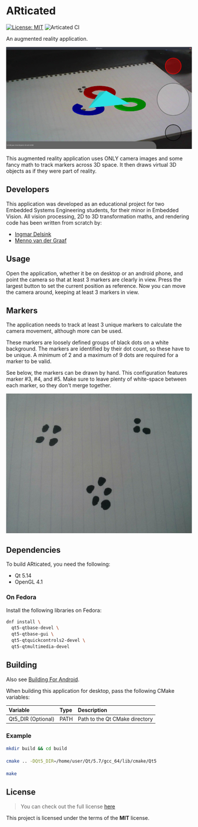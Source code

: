 # ARticated

[![License: MIT](https://img.shields.io/badge/License-MIT-yellow.svg)](./LICENSE)
![Articated CI](https://github.com/derpicated/articated/workflows/Articated%20CI/badge.svg)

An augmented reality application.

![ARticated](docs/images/application/articated_application.jpg)

This augmented reality application uses ONLY camera images and
some fancy math to track markers across 3D space.
It then draws virtual 3D objects as if they were part of reality.

## Developers

This application was developed as an educational project for two
Embedded Systems Engineering students, for their minor in Embedded Vision.
All vision processing, 2D to 3D transformation maths,
and rendering code has been written from scratch by:

- [Ingmar Delsink](https://github.com/idelsink)
- [Menno van der Graaf](https://github.com/Mercotui)

## Usage

Open the application, whether it be on desktop or an android phone,
and point the camera so that at least 3 markers are clearly in view.
Press the largest button to set the current position as reference.
Now you can move the camera around, keeping at least 3 markers in view.

## Markers

The application needs to track at least 3 unique markers to calculate
the camera movement, although more can be used.

These markers are loosely defined groups of black dots on a white background.
The markers are identified by their dot count, so these have to be unique.
A minimum of 2 and a maximum of 9 dots are required for a marker to be valid.

See below, the markers can be drawn by hand.
This configuration features marker #3, #4, and #5.
Make sure to leave plenty of white-space between each marker,
so they don't merge together.

![Markers](docs/images/drawn_markers.jpg)

## Dependencies

To build ARticated, you need the following:

- Qt 5.14
- OpenGL 4.1

### On Fedora

Install the following libraries on Fedora:

```sh
dnf install \
  qt5-qtbase-devel \
  qt5-qtbase-gui \
  qt5-qtquickcontrols2-devel \
  qt5-qtmultimedia-devel

```

## Building

Also see [Building For Android](docs/building-android.md).

When building this application for desktop, pass the following CMake variables:

| Variable           | Type | Description                   |
|:-------------------|:-----|:------------------------------|
| Qt5_DIR (Optional) | PATH | Path to the Qt CMake directory|

### Example

```sh
mkdir build && cd build

cmake .. -DQt5_DIR=/home/user/Qt/5.7/gcc_64/lib/cmake/Qt5

make
```

## License

> You can check out the full license [here](./LICENSE)

This project is licensed under the terms of the **MIT** license.
